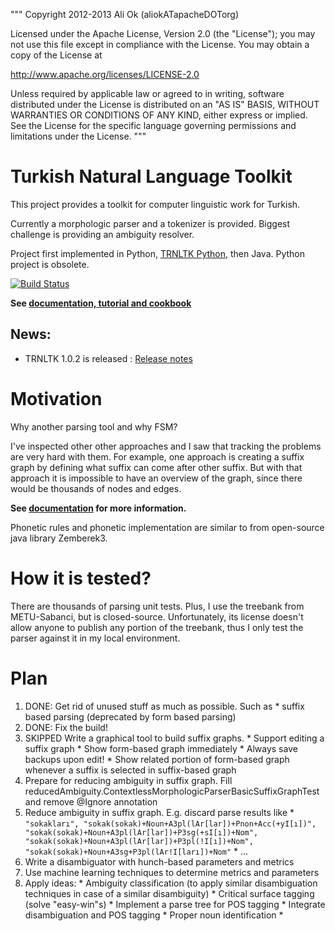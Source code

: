 """ Copyright 2012-2013 Ali Ok (aliokATapacheDOTorg)

Licensed under the Apache License, Version 2.0 (the "License"); you may not use this file except in compliance with the License. You may obtain a copy of the License at

http://www.apache.org/licenses/LICENSE-2.0

Unless required by applicable law or agreed to in writing, software distributed under the License is distributed on an "AS IS" BASIS, WITHOUT WARRANTIES OR CONDITIONS OF ANY KIND, either express or implied. See the License for the specific language governing permissions and limitations under the License. """

Turkish Natural Language Toolkit
================================
This project provides a toolkit for computer linguistic work for Turkish.

Currently a morphologic parser and a tokenizer is provided. Biggest challenge is providing an ambiguity resolver.

Project first implemented in Python, [TRNLTK Python](https://github.com/aliok/trnltk), then Java.
Python project is obsolete.

[![Build Status](https://drone.io/github.com/aliok/trnltk-java/status.png)](https://drone.io/github.com/aliok/trnltk-java/latest)

**See [documentation, tutorial and cookbook](docs/README.md)**

News:
-----
  * TRNLTK 1.0.2 is released : [Release notes](docs/102.md)


Motivation
========================
Why another parsing tool and why FSM?

I've inspected other other approaches and I saw that tracking the problems are very hard with them.
For example, one approach is creating a suffix graph by defining what suffix can come after other suffix.
But with that approach it is impossible to have an overview of the graph, since there would be thousands of nodes and edges.

**See [documentation](docs/README.md) for more information.**


Phonetic rules and phonetic implementation are similar to from open-source java library Zemberek3.

How it is tested?
=================
There are thousands of parsing unit tests. Plus, I use the treebank from METU-Sabanci, but is closed-source.
Unfortunately, its license doesn't allow anyone to publish any portion of the treebank,
thus I only test the parser against it in my local environment.


Plan
=================
  1. DONE: Get rid of unused stuff as much as possible. Such as
    * suffix based parsing (deprecated by form based parsing)
  1. DONE:  Fix the build!
  1. SKIPPED Write a graphical tool to build suffix graphs.
    * Support editing a suffix graph
    * Show form-based graph immediately
    * Always save backups upon edit!
    * Show related portion of form-based graph whenever a suffix is selected in suffix-based graph
  1. Prepare for reducing ambiguity in suffix graph. Fill reducedAmbiguity.ContextlessMorphologicParserBasicSuffixGraphTest and remove @Ignore annotation
  1. Reduce ambiguity in suffix graph. E.g. discard parse results like
    * `"sokakları", "sokak(sokak)+Noun+A3pl(lAr[lar])+Pnon+Acc(+yI[ı])", "sokak(sokak)+Noun+A3pl(lAr[lar])+P3sg(+sI[ı])+Nom", "sokak(sokak)+Noun+A3pl(lAr[lar])+P3pl(!I[ı])+Nom", "sokak(sokak)+Noun+A3sg+P3pl(lAr!I[ları])+Nom"`
    * ...
  1. Write a disambiguator with hunch-based parameters and metrics
  1. Use machine learning techniques to determine metrics and parameters
  1. Apply ideas:
    * Ambiguity classification (to apply similar disambiguation techniques in case of a similar disambiguity)
    * Critical surface tagging (solve "easy-win"s)
    * Implement a parse tree for POS tagging
    * Integrate disambiguation and POS tagging
    * Proper noun identification
    *


